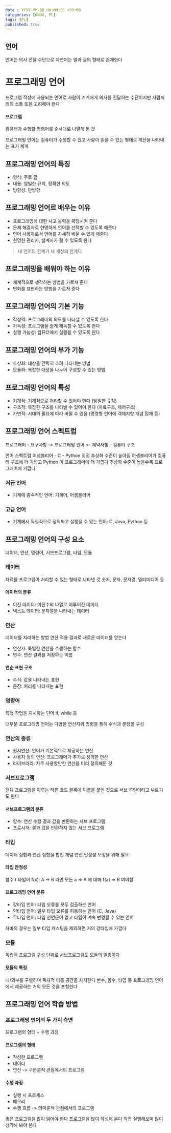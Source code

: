 ```yaml
---
date : YYYY-MM-DD HH:MM:SS +09:00
categories: [KNOU, PL]
tags: [PL]
published: true
---
```


## 언어
언어는 의사 전달 수단으로
자연어는 말과 글의 형태로 존재한다

# 프로그래밍 언어
프로그램 작성에 사용되는 언어로 
사람이 기계에게 의사를 전달하는 수단이지만
사람끼리의 소통 또한 고려해야 한다

#### 프로그램
컴퓨터가 수행할 명령어를 순서대로 나열해 둔 것

프로그래밍 언어는 컴퓨터가 수행할 수 있고
사람이 읽을 수 있는 형태로 계산을 나타내는 표기 체계

## 프로그래밍 언어의 특징
- 형식: 주로 글
- 내용: 엄밀한 규칙, 정확한 의도
- 방향성: 단방향

## 프로그래밍 언어르 배우는 이유
- 프로그래밍에 대한 사고 능력을 확장시켜 준다
- 문제 해결자로 현명하게 언어를 선택할 수 있도록 해준다
- 언어 사용자로서 언어를 자세히 배울 수 있게 해준다
- 현명한 관리자, 설계자가 될 수 있도록 한다

> 내 언어의 한계가 내 세상의 한계다 

## 프로그래밍을 배워야 하는 이유
- 체계적으로 생각하는 방법을 가르쳐 준다
- 변화를 표현하는 방법을 가르쳐 준다

## 프로그래밍 언어의 기본 기능
- 작성력: 프로그래머의 의도를 나타낼 수 있도록 한다
- 가독성: 프로그램을 쉽게 해독할 수 있도록 한다
- 실행 가능성: 컴퓨터에서 실행될 수 있도록 한다

## 프로그래밍 언어의 부가 기능
- 추상화: 대상을 간략히 추려 나타내는 방법
- 모듈화: 복잡한 대상을 나누어 구성할 수 있는 방법

## 프로그래밍 언어의 특성
- 기계적: 기계적으로 처리할 수 있어야 한다 (엄밀한 규칙)
- 구조적: 복잡한 구조를 나타낼 수 있어야 한다 (자료구조, 제어구조)
- 가변적: 시대의 필요에 따라 바뀔 수 있음 (명령형 언어에 객체지향 개념 탑재 등)

## 프로그래밍 언어 스펙트럼
프로그래머 - 요구사항 -> 프로그래밍 언어 <- 제약사항 - 컴퓨터 구조

언어 스펙트럼
어셈블리어 - C - Python
점점 추상화 수준이 높아짐
어셈블리어가 컴퓨터 구조에 더 가깝고
Python 이 프로그래머에 더 가깝다
추상화 수준이 높을수록 프로그래머에 가깝다

### 저급 언어
- 기계에 종속적인 언어: 기계어, 어셈블리어

### 고급 언어
- 기계에서 독립적으로 정의되고 실행될 수 있는 언어: C, Java, Python 등

## 프로그래밍 언어의 구성 요소
데이터, 연산, 명령어, 서브프로그램, 타입, 모듈

### 데이터
자료를 프로그램이 처리할 수 있는 형태로 나타낸 것
숫자, 문자, 문자열, 멀티미디어 등

#### 데이터의 분류
- 이진 데이터: 이진수의 나열로 이루어진 데이터
- 텍스트 데이터: 문자열을 나타내는 데이터

### 연산
데이터를 처리하는 방법
연산 적용 결과로 새로운 데이터를 얻는다

- 연산자: 특별한 연산을 수행하는 함수
- 변수: 연산 결과를 저장하는 이름

#### 연순 표현 구조
- 수식: 값을 나타내는 표현
- 문장: 처리를 나타내는 표현

### 명령어
특정 작업을 지시하는 단어
if, while 등

대부분 프로그래밍 언어는 다양한 연산자와 명령을 통해 
수식과 문장을 구성

### 연산의 종류
- 원시연산: 언어가 기본적으로 제공하는 연산
- 사용자 정의 연산: 프로그래머가 추가로 정의한 연산
- 라이브러리: 자주 사용할만한 연산을 미리 정의해둔 것

### 서브프로그램
전체 프로그램을 이루는 작은 코드 블록에
이름을 붙인 것으로 서브 루틴이라고 부르기도 한다

#### 서브프로그램의 분류
- 함수: 연산 수행 결과 값을 반환하는 서브 프로그램
- 프로시저: 결과 값을 반환하지 않는 서브 프로그램

### 타입
데이터 집합과 연산 집합을 합친 개념
연산 안정성 보장을 위해 필요

#### 타입 안정성
함수 f 타입이 f(x): A -> B 라면
모든 a => A 에 대해 f(a) => B 여야함

#### 프로그래밍 언어 분류
- 강타입 언어: 타입 오류를 모두 검출하는 언어
- 약타입 언어: 일부 타입 오류를 허용하는 언어 (C, Java)
- 무타입 언어: 타입 선언문이 없고 타입이 계속 변경될 수 있는 언어

자바의 경우는 일부 타입 캐스팅을 제외하면 거의 강타입에 가깝다

### 모듈
독립적 프로그램 구성 단위로 서브프로그램도 모듈의 일종이다
#### 모듈의 특징
내/외부를 구별하며 독자적 이름 공간을 차지한다
변수, 함수, 타입 등 프로그래밍 언어에서 제공하는 거의 모든 것을 포함한다


## 프로그래밍 언어 학습 방법

### 프로그래밍 언어의 두 가지 측면
프로그램의 형태 + 수행 과정

#### 프로그램의 형태
- 작성한 프로그램
- 데이터
- 연산
-> 구문론적 관점에서의 프로그램

#### 수행 과정
- 실행 시 프로세스
- 메모리
- 수행 흐름
-> 의미론적 관점에서의 프로그램

좋은 프로그램을 많이 읽어야 한다
프로그램을 많이 작성해 본다
직접 실행해보며 많이 생각해 봐야 한다

